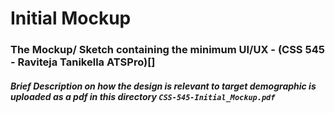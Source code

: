 # Initial Mockup

### The Mockup/ Sketch containing the minimum UI/UX - (CSS 545 - Raviteja Tanikella ATSPro)[]
##### Brief Description on how the design is relevant to target demographic is uploaded as a pdf in this directory `CSS-545-Initial_Mockup.pdf`

